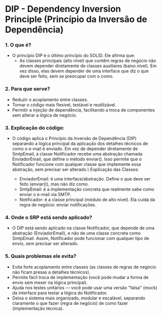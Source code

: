 # DIP -  Dependency Inversion Principle (Princípio da Inversão de Dependência)

### 1. O que é? 
 - O princípio DIP é o último princípio do SOLID. Ele afirma que: 
     -  As classes principais (alto nível) que contêm regras de negócio não devem depender diretamente de classes auxiliares (baixo nível). Em vez disso, elas devem depender de uma interface que diz o que deve ser feito, sem se preocupar com o como.

### 2. Para que serve?
 - Reduzir o acoplamento entre classes.
 - Tornar o código mais flexível, testável e reutilizável.
 - Permitir a injeção de dependência, facilitando a troca de componentes sem alterar a lógica de negócio.

### 3. Explicação do código:
 - O código aplica o Princípio da Inversão de Dependência (DIP) separando a lógica principal da aplicação dos detalhes técnicos de como o e-mail é enviado. Em vez de depender diretamente de SmtpEmail, a classe Notificador recebe uma abstração chamada EnviadorEmail, que define o método enviar(). Isso permite que o Notificador funcione com qualquer classe que implemente essa abstração, sem precisar ser alterado.\ Explicação das Classes:

     - EnviadorEmail: é uma interface/abstração. Define o que deve ser feito (enviar()), mas não diz como.
     - SmtpEmail: é a implementação concreta que realmente sabe como enviar o e-mail via SMTP.
     - Notificador: é a classe principal (módulo de alto nível). Ela cuida da regra de negócio: enviar notificações.

### 4. Onde o SRP está sendo aplicado?
 - O DIP está sendo aplicado na classe Notificador, que depende de uma abstração (EnviadorEmail), e não de uma classe concreta como SmtpEmail. Assim, Notificador pode funcionar com qualquer tipo de envio, sem precisar ser alterado.

### 5. Quais problemas ele evita?
 - Evita forte acoplamento entre classes (as classes de regras de negócio não ficam presas a detalhes técnicos).
 - Permite fácil troca de implementação (você pode mudar a forma de envio sem mexer na lógica principal).
 - Ajuda nos testes unitários — você pode usar uma versão "falsa" (mock) da interface para testar a lógica do Notificador.
 - Deixa o sistema mais organizado, modular e escalável, separando claramente o que fazer (regra de negócio) de como fazer (implementação técnica).